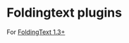 Foldingtext plugins
===================

For [FoldingText 1.3+](http://support.foldingtext.com/discussions/development-versions)
